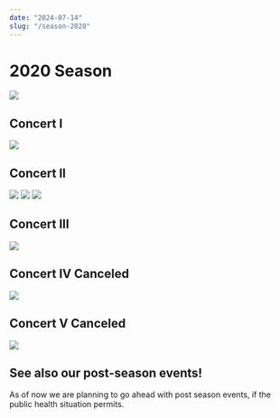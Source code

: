 ```yaml
---
date: "2024-07-14"
slug: "/season-2020"
---
```


# 2020 Season

![](season-2020-img0.png)

## Concert I

![](season-2020-img11.png)

## Concert II


![](season-2020-img21.png)
![](season-2020-img22.png)
![](season-2020-img23.png)

## Concert III

![](season-2020-img31.png)

## Concert IV Canceled

![](season-2020-img41.png)

## Concert V Canceled

![](season-2020-img51.png)


## See also our post-season events!

As of now we are planning to go ahead with post season events, if the public health situation permits.
